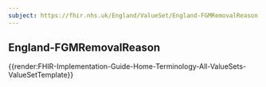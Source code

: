 ```yaml
---
subject: https://fhir.nhs.uk/England/ValueSet/England-FGMRemovalReason
---
```

## England-FGMRemovalReason

{{render:FHIR-Implementation-Guide-Home-Terminology-All-ValueSets-ValueSetTemplate}}

